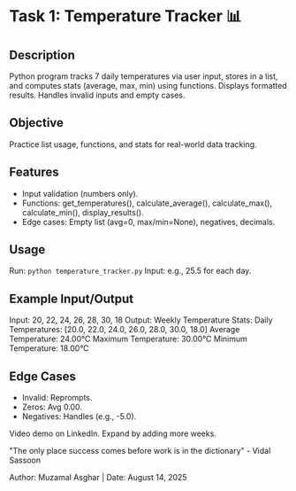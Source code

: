 # Task 1: Temperature Tracker 📊

## Description
Python program tracks 7 daily temperatures via user input, stores in a list, and computes stats (average, max, min) using functions. Displays formatted results. Handles invalid inputs and empty cases.

## Objective
Practice list usage, functions, and stats for real-world data tracking.

## Features
- Input validation (numbers only).
- Functions: get_temperatures(), calculate_average(), calculate_max(), calculate_min(), display_results().
- Edge cases: Empty list (avg=0, max/min=None), negatives, decimals.

## Usage
Run: `python temperature_tracker.py`
Input: e.g., 25.5 for each day.

## Example Input/Output
Input: 20, 22, 24, 26, 28, 30, 18
Output:
Weekly Temperature Stats:
Daily Temperatures: [20.0, 22.0, 24.0, 26.0, 28.0, 30.0, 18.0]
Average Temperature: 24.00°C
Maximum Temperature: 30.00°C
Minimum Temperature: 18.00°C

## Edge Cases
- Invalid: Reprompts.
- Zeros: Avg 0.00.
- Negatives: Handles (e.g., -5.0).

Video demo on LinkedIn. Expand by adding more weeks.

"The only place success comes before work is in the dictionary" - Vidal Sassoon

Author: Muzamal Asghar | Date: August 14, 2025